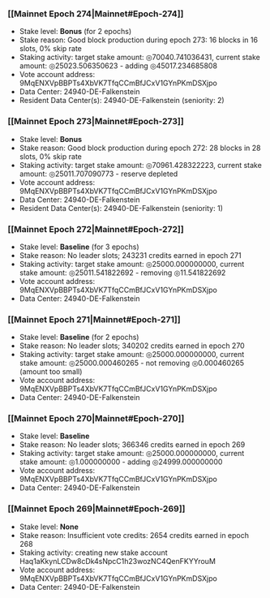 ### [[Mainnet Epoch 274|Mainnet#Epoch-274]]
* Stake level: **Bonus** (for 2 epochs)
* Stake reason: Good block production during epoch 273: 16 blocks in 16 slots, 0% skip rate
* Staking activity: target stake amount: ◎70040.741036431, current stake amount: ◎25023.506350623 - adding ◎45017.234685808
* Vote account address: 9MqENXVpBBPTs4XbVK7TfqCCmBfJCxV1GYnPKmDSXjpo
* Data Center: 24940-DE-Falkenstein
* Resident Data Center(s): 24940-DE-Falkenstein (seniority: 2)
### [[Mainnet Epoch 273|Mainnet#Epoch-273]]
* Stake level: **Bonus**
* Stake reason: Good block production during epoch 272: 28 blocks in 28 slots, 0% skip rate
* Staking activity: target stake amount: ◎70961.428322223, current stake amount: ◎25011.707090773 - reserve depleted
* Vote account address: 9MqENXVpBBPTs4XbVK7TfqCCmBfJCxV1GYnPKmDSXjpo
* Data Center: 24940-DE-Falkenstein
* Resident Data Center(s): 24940-DE-Falkenstein (seniority: 1)
### [[Mainnet Epoch 272|Mainnet#Epoch-272]]
* Stake level: **Baseline** (for 3 epochs)
* Stake reason: No leader slots; 243231 credits earned in epoch 271
* Staking activity: target stake amount: ◎25000.000000000, current stake amount: ◎25011.541822692 - removing ◎11.541822692
* Vote account address: 9MqENXVpBBPTs4XbVK7TfqCCmBfJCxV1GYnPKmDSXjpo
* Data Center: 24940-DE-Falkenstein
### [[Mainnet Epoch 271|Mainnet#Epoch-271]]
* Stake level: **Baseline** (for 2 epochs)
* Stake reason: No leader slots; 340202 credits earned in epoch 270
* Staking activity: target stake amount: ◎25000.000000000, current stake amount: ◎25000.000460265 - not removing ◎0.000460265 (amount too small)
* Vote account address: 9MqENXVpBBPTs4XbVK7TfqCCmBfJCxV1GYnPKmDSXjpo
* Data Center: 24940-DE-Falkenstein
### [[Mainnet Epoch 270|Mainnet#Epoch-270]]
* Stake level: **Baseline**
* Stake reason: No leader slots; 366346 credits earned in epoch 269
* Staking activity: target stake amount: ◎25000.000000000, current stake amount: ◎1.000000000 - adding ◎24999.000000000
* Vote account address: 9MqENXVpBBPTs4XbVK7TfqCCmBfJCxV1GYnPKmDSXjpo
* Data Center: 24940-DE-Falkenstein
### [[Mainnet Epoch 269|Mainnet#Epoch-269]]
* Stake level: **None**
* Stake reason: Insufficient vote credits: 2654 credits earned in epoch 268
* Staking activity: creating new stake account Haq1aKkynLCDw8cDk4sNpcC1h23wozNC4QenFKYYrouM
* Vote account address: 9MqENXVpBBPTs4XbVK7TfqCCmBfJCxV1GYnPKmDSXjpo
* Data Center: 24940-DE-Falkenstein